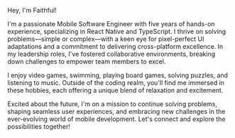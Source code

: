 Hey, I'm Faithful!

I'm a passionate Mobile Software Engineer with five years of hands-on experience, specializing in React Native and TypeScript. I thrive on solving problems—simple or complex—with a keen eye for pixel-perfect UI adaptations and a commitment to delivering cross-platform excellence. In my leadership roles, I've fostered collaborative environments, breaking down challenges to empower team members to excel.

I enjoy video games, swimming, playing board games, solving puzzles, and listening to music. Outside of the coding realm, you'll find me immersed in these hobbies, each offering a unique blend of relaxation and excitement.

Excited about the future, I'm on a mission to continue solving problems, shaping seamless user experiences, and embracing new challenges in the ever-evolving world of mobile development. Let's connect and explore the possibilities together!
